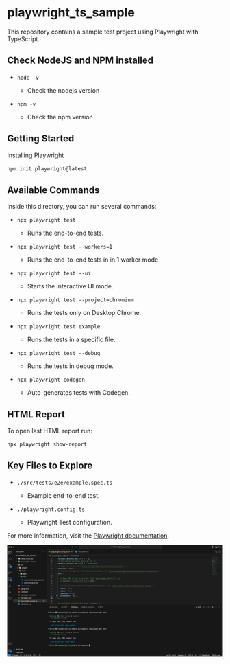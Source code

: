 # playwright_ts_sample

This repository contains a sample test project using Playwright with TypeScript.

## Check NodeJS and NPM installed
- `node -v`
  - Check the nodejs version 

- `npm -v`
  - Check the npm version 

## Getting Started

Installing Playwright

```sh
npm init playwright@latest
```

## Available Commands

Inside this directory, you can run several commands:

- `npx playwright test`
  - Runs the end-to-end tests.

- `npx playwright test --workers=1`
  - Runs the end-to-end tests in in 1 worker mode.

- `npx playwright test --ui`
  - Starts the interactive UI mode.

- `npx playwright test --project=chromium`
  - Runs the tests only on Desktop Chrome.

- `npx playwright test example`
  - Runs the tests in a specific file.

- `npx playwright test --debug`
  - Runs the tests in debug mode.

- `npx playwright codegen`
  - Auto-generates tests with Codegen.

## HTML Report

To open last HTML report run:

```sh
npx playwright show-report
```


## Key Files to Explore

- `./src/tests/e2e/example.spec.ts`
  - Example end-to-end test.
  
- `./playwright.config.ts`
  - Playwright Test configuration.

For more information, visit the [Playwright documentation](https://playwright.dev/docs/intro).

![Playwright Template](./screenshots/playwright-ts-sample.png?raw=true "Playwright Template")

